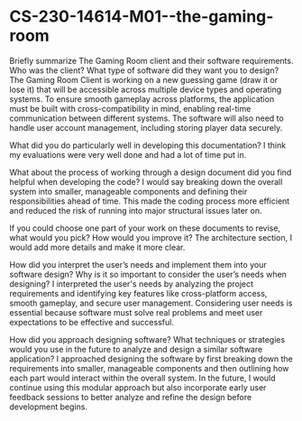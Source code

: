 # CS-230-14614-M01--the-gaming-room
Briefly summarize The Gaming Room client and their software requirements. Who was the client? What type of software did they want you to design?
The Gaming Room Client is working on a new guessing game (draw it or lose it) that will be accessible across multiple device types and operating systems. To ensure smooth gameplay across platforms, the application must be built with cross-compatibility in mind, enabling real-time communication between different systems. The software will also need to handle user account management, including storing player data securely.

What did you do particularly well in developing this documentation?
I think my evaluations were very well done and had a lot of time put in.

What about the process of working through a design document did you find helpful when developing the code?
I would say breaking down the overall system into smaller, manageable components and defining their responsibilities ahead of time. This made the coding process more efficient and reduced the risk of running into major structural issues later on.

If you could choose one part of your work on these documents to revise, what would you pick? How would you improve it?
The architecture section, I would add more details and make it more clear.

How did you interpret the user’s needs and implement them into your software design? Why is it so important to consider the user’s needs when designing?
I interpreted the user's needs by analyzing the project requirements and identifying key features like cross-platform access, smooth gameplay, and secure user management. Considering user needs is essential because software must solve real problems and meet user expectations to be effective and successful.

How did you approach designing software? What techniques or strategies would you use in the future to analyze and design a similar software application?
I approached designing the software by first breaking down the requirements into smaller, manageable components and then outlining how each part would interact within the overall system. In the future, I would continue using this modular approach but also incorporate early user feedback sessions to better analyze and refine the design before development begins.

